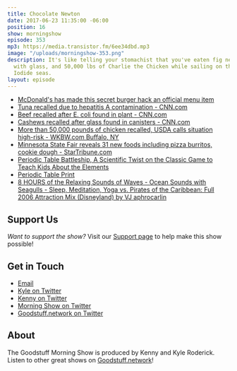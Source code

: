 ```yaml
---
title: Chocolate Newton
date: 2017-06-23 11:35:00 -06:00
position: 16
show: morningshow
episode: 353
mp3: https://media.transistor.fm/6ee34dbd.mp3
image: "/uploads/morningshow-353.png"
description: It's like telling your stomachist that you've eaten fig newtons, cashews
  with glass, and 50,000 lbs of Charlie the Chicken while sailing on the Hydrogen
  Iodide seas.
layout: episode
---
```


* [McDonald's has made this secret burger hack an official menu item](http://mashable.com/2017/05/30/mcdonalds-chicken-big-mac/?utm_campaign=Feed%3A+Mashable+%28Mashable%29&utm_cid=Mash-Prod-RSS-Feedburner-All-Partial&utm_source=feedburner&utm_medium=feed#7PCWR6mwPOqD)
* [Tuna recalled due to hepatitis A contamination - CNN.com](http://www.cnn.com/2017/06/05/health/tuna-recall-hepatitis-a/index.html)
* [Beef recalled after E. coli found in plant - CNN.com](http://www.cnn.com/2017/06/06/health/beef-recall-e-coli/index.html)
* [Cashews recalled after glass found in canisters - CNN.com](http://www.cnn.com/2017/06/07/health/cashew-recall-glass-found/index.html?sr=twCNN060817ca)
* [More than 50,000 pounds of chicken recalled, USDA calls situation high-risk - WKBW.com Buffalo, NY](http://www.wkbw.com/news/national/high-risk-recall-on-54699-pounds-of-chicken)
* [Minnesota State Fair reveals 31 new foods including pizza burritos, cookie dough - StarTribune.com](http://www.startribune.com/minnesota-state-fair-reveals-31-new-foods-including-pizza-burritos-cookie-dough/429649373/#1)
* [Periodic Table Battleship, A Scientific Twist on the Classic Game to Teach Kids About the Elements](https://laughingsquid.com/periodic-table-battleship/)
* [Periodic Table Print](http://science.widener.edu/~svanbram/ptable_6.pdf)
* [8 HOURS of the Relaxing Sounds of Waves - Ocean Sounds with Seagulls - Sleep, Meditation, Yoga vs. Pirates of the Caribbean: Full 2006 Attraction Mix (Disneyland) by VJ aphrocarlin](http://youtubedoubler.com/?video1=https%3A%2F%2Fwww.youtube.com%2Fwatch%3Fv%3DwGKIjh9skYw&start1=0&video2=https%3A%2F%2Fwww.youtube.com%2Fwatch%3Fv%3DLJFPPoGTPGI&start2=&authorName=aphrocarlin)

## Support Us
*Want to support the show?* Visit our [Support page](https://goodstuff.network/support) to help make this show possible!

## Get in Touch
* [Email](mailto:kyle@goodstuff.network)
* [Kyle on Twitter](http://twitter.com/dogburps)
* [Kenny on Twitter](http://twitter.com/kennyaroderick)
* [Morning Show on Twitter](http://twitter.com/morningshowam)
* [Goodstuff.network on Twitter](http://twitter.com/goodstufffm)

## About
The Goodstuff Morning Show is produced by Kenny and Kyle Roderick. Listen to other great shows on [Goodstuff.network](http://goodstuff.network/shows)!
